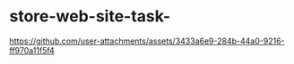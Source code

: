 ﻿# store-web-site-task-




https://github.com/user-attachments/assets/3433a6e9-284b-44a0-9216-ff970a11f5f4

